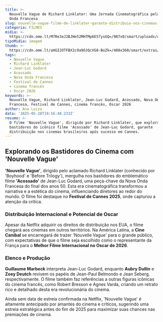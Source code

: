 ```yaml
---
title: >-
  Nouvelle Vague de Richard Linklater: Uma Jornada Cinematográfica pela Nova
  Onda Francesa
slug: nouvelle-vague-filme-de-linklater-garante-distribuio-nos-cinemas-brasileiros
categoria: FILMES
midia: >-
  https://cdn.ome.lt/M7Re3eJ2BJHe52MH7Mp6E57ysGQ=/987x0/smart/uploads/conteudo/fotos/nouvelle-vague-richard-linkater.png
tipoMidia: imagem
thumb: >-
  https://cdn.ome.lt/aHGI2OTFBX2c9a9OJQcVG8-BoZk=/480x360/smart/extras/conteudos/nouvelle-vague-linklater.webp
tags:
  - Nouvelle Vague
  - Richard Linklater
  - Jean-Luc Godard
  - Acossado
  - Nova Onda Francesa
  - Festival de Cannes
  - cinema francês
  - Oscar 2026
keywords: >-
  Nouvelle Vague, Richard Linklater, Jean-Luc Godard, Acossado, Nova Onda
  Francesa, Festival de Cannes, cinema francês, Oscar 2026
author: Ana Luiza
data: '2025-05-28T19:16:48.233Z'
resumo: >-
  O filme 'Nouvelle Vague', dirigido por Richard Linklater, que explora os
  bastidores do icônico filme 'Acossado' de Jean-Luc Godard, garante
  distribuição nos cinemas brasileiros após sucesso em Cannes.
---
```


## Explorando os Bastidores do Cinema com 'Nouvelle Vague'

**'Nouvelle Vague'**, dirigido pelo aclamado Richard Linklater (conhecido por 'Boyhood' e 'Before Trilogy'), mergulha nos bastidores do emblemático filme **'Acossado'** de Jean-Luc Godard, uma peça-chave da Nova Onda Francesa do final dos anos 50. Esta era cinematográfica transformou a narrativa e a estética do cinema, influenciando diretores ao redor do mundo. O filme foi destaque no **Festival de Cannes 2025**, onde capturou a atenção da crítica.

### Distribuição Internacional e Potencial de Oscar

Apesar da Netflix adquirir os direitos de distribuição nos EUA, o filme chegará aos cinemas em outros territórios. Na América Latina, a **Cine Canibal** se encarregará de trazer 'Nouvelle Vague' para o grande público, com expectativas de que o filme seja escolhido como o representante da França para o **Melhor Filme Internacional no Oscar de 2026**.

### Elenco e Produção

**Guillaume Marbeck** interpreta Jean-Luc Godard, enquanto **Aubry Dullin** e **Zoey Deutch** revivem os papéis de Jean-Paul Belmondo e Jean Seberg, respectivamente. O filme também faz referências a outras figuras icônicas do cinema francês, como Robert Bresson e Agnes Varda, criando um retrato rico e detalhado desta era revolucionária do cinema.

Ainda sem data de estreia confirmada na Netflix, 'Nouvelle Vague' é altamente antecipado por amantes do cinema e críticos, sugerindo uma estreia estratégica antes do fim de 2025 para maximizar suas chances nas premiações de cinema.
